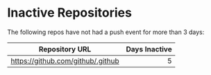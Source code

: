 # Inactive Repositories

The following repos have not had a push event for more than 3 days:

| Repository URL | Days Inactive |
| --- | ---: |
| https://github.com/github/.github | 5 |

